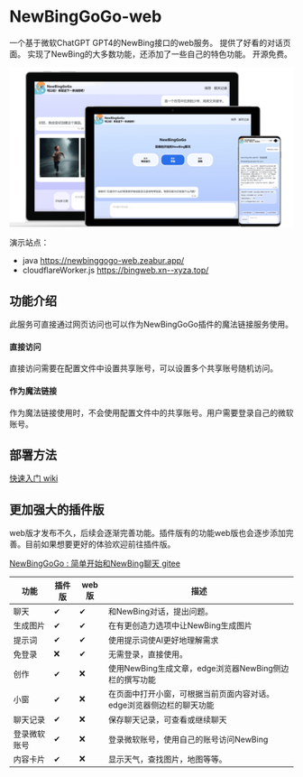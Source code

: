 # NewBingGoGo-web

一个基于微软ChatGPT GPT4的NewBing接口的web服务。
提供了好看的对话页面。
实现了NewBing的大多数功能，还添加了一些自己的特色功能。
开源免费。

![](./docs/img/1.png)

演示站点：
- java https://newbinggogo-web.zeabur.app/
- cloudflareWorker.js https://bingweb.xn--xyza.top/

## 功能介绍
此服务可直接通过网页访问也可以作为NewBingGoGo插件的魔法链接服务使用。

#### **直接访问** 
直接访问需要在配置文件中设置共享账号，可以设置多个共享账号随机访问。

#### **作为魔法链接**
作为魔法链接使用时，不会使用配置文件中的共享账号。用户需要登录自己的微软账号。


## 部署方法

[快速入门 wiki](https://github.com/jianjianai/NewBingGoGo-Web/wiki/%E5%BF%AB%E9%80%9F%E5%85%A5%E9%97%A8)


## 更加强大的插件版
web版才发布不久，后续会逐渐完善功能。插件版有的功能web版也会逐步添加完善。目前如果想要更好的体验欢迎前往插件版。

[NewBingGoGo : 简单开始和NewBing聊天 gitee](https://gitee.com/jja8/NewBingGoGo)

| 功能     | 插件版 | web版 | 描述                                   |
|--------|-----|------|--------------------------------------|
| 聊天     | ✔   | ✔    | 和NewBing对话，提出问题。                     |
| 生成图片   | ✔   | ✔    | 在有更创造力选项中让NewBing生成图片                |
| 提示词    | ✔   | ✔    | 使用提示词使AI更好地理解需求                      |
| 免登录    | ❌   | ✔    | 无需登录，直接使用。                           |
| 创作     | ✔   | ❌    | 使用NewBing生成文章，edge浏览器NewBing侧边栏的撰写功能 |
| 小窗     | ✔   | ❌    | 在页面中打开小窗，可根据当前页面内容对话。edge浏览器侧边栏的聊天功能 |
| 聊天记录   | ✔   | ❌    | 保存聊天记录，可查看或继续聊天                      |
| 登录微软账号 | ✔   | ❌    | 登录微软账号，使用自己的账号访问NewBing              |
| 内容卡片   | ✔   | ❌    | 显示天气，查找图片，地图等等。                      |

